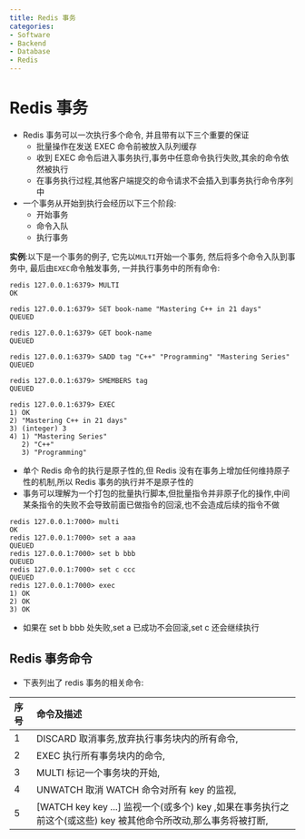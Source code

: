 ```yaml
---
title: Redis 事务
categories:
- Software
- Backend
- Database
- Redis
---
```

# Redis 事务

- Redis 事务可以一次执行多个命令, 并且带有以下三个重要的保证
    - 批量操作在发送 EXEC 命令前被放入队列缓存
    - 收到 EXEC 命令后进入事务执行,事务中任意命令执行失败,其余的命令依然被执行
    - 在事务执行过程,其他客户端提交的命令请求不会插入到事务执行命令序列中
- 一个事务从开始到执行会经历以下三个阶段:
    - 开始事务
    - 命令入队
    - 执行事务

**实例**:以下是一个事务的例子, 它先以`MULTI`开始一个事务, 然后将多个命令入队到事务中, 最后由`EXEC`命令触发事务, 一并执行事务中的所有命令:

```
redis 127.0.0.1:6379> MULTI
OK

redis 127.0.0.1:6379> SET book-name "Mastering C++ in 21 days"
QUEUED

redis 127.0.0.1:6379> GET book-name
QUEUED

redis 127.0.0.1:6379> SADD tag "C++" "Programming" "Mastering Series"
QUEUED

redis 127.0.0.1:6379> SMEMBERS tag
QUEUED

redis 127.0.0.1:6379> EXEC
1) OK
2) "Mastering C++ in 21 days"
3) (integer) 3
4) 1) "Mastering Series"
   2) "C++"
   3) "Programming"
```

- 单个 Redis 命令的执行是原子性的,但 Redis 没有在事务上增加任何维持原子性的机制,所以 Redis 事务的执行并不是原子性的
- 事务可以理解为一个打包的批量执行脚本,但批量指令并非原子化的操作,中间某条指令的失败不会导致前面已做指令的回滚,也不会造成后续的指令不做

```
redis 127.0.0.1:7000> multi
OK
redis 127.0.0.1:7000> set a aaa
QUEUED
redis 127.0.0.1:7000> set b bbb
QUEUED
redis 127.0.0.1:7000> set c ccc
QUEUED
redis 127.0.0.1:7000> exec
1) OK
2) OK
3) OK
```

- 如果在 set b bbb 处失败,set a 已成功不会回滚,set c 还会继续执行

## Redis 事务命令

- 下表列出了 redis 事务的相关命令:

| 序号 | 命令及描述                                                   |
| :--- | :----------------------------------------------------------- |
| 1    | DISCARD  取消事务,放弃执行事务块内的所有命令,                |
| 2    | EXEC  执行所有事务块内的命令,                                |
| 3    | MULTI  标记一个事务块的开始,                                 |
| 4    | UNWATCH  取消 WATCH 命令对所有 key 的监视,                   |
| 5    | [WATCH key key ...\]  监视一个(或多个) key ,如果在事务执行之前这个(或这些) key 被其他命令所改动,那么事务将被打断, |